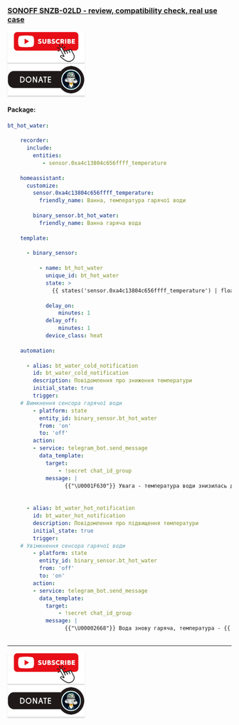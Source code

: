 ### [SONOFF SNZB-02LD - review, compatibility check, real use case]( )

<a href="https://www.youtube.com/channel/UCcq9onYHbs6go3kDpfBoqhg?sub_confirmation=1" target="_blank"><img src="https://raw.githubusercontent.com/kvazis/library/master/img/subscribe.png" alt="Subscribe" style="height: 71px !important;width: 174px !important;box-shadow: 0px 3px 2px 0px rgba(190, 190, 190, 0.5) !important;-webkit-box-shadow: 0px 3px 2px 0px rgba(190, 190, 190, 0.5) !important;" ></a>     
<a href="http://kvazis.link/donate" target="_blank"><img src="https://raw.githubusercontent.com/kvazis/library/master/img/donate.png" alt="Donate" style="height: 71px !important;width: 174px !important;box-shadow: 0px 3px 2px 0px rgba(190, 190, 190, 0.5) !important;-webkit-box-shadow: 0px 3px 2px 0px rgba(190, 190, 190, 0.5) !important;" ></a>


#### Package:  

```yaml
bt_hot_water:

    recorder:
      include:
        entities:
           - sensor.0xa4c13804c656ffff_temperature

    homeassistant:
      customize:    
        sensor.0xa4c13804c656ffff_temperature:
          friendly_name: Ванна, температура гарячої води
          
        binary_sensor.bt_hot_water:
          friendly_name: Ванна гаряча вода
          
    template:
    
      - binary_sensor:
      
          - name: bt_hot_water
            unique_id: bt_hot_water
            state: >
              {{ states('sensor.0xa4c13804c656ffff_temperature') | float  > 35 }}              
              
            delay_on: 
                minutes: 1
            delay_off: 
                minutes: 1
            device_class: heat
            
    automation:

      - alias: bt_water_cold_notification
        id: bt_water_cold_notification
        description: Повідомлення про зниження температури
        initial_state: true
        trigger:
    # Вимкнення сенсора гарячої води
        - platform: state
          entity_id: binary_sensor.bt_hot_water
          from: 'on'
          to: 'off'
        action:
        - service: telegram_bot.send_message
          data_template:
            target:
                - !secret chat_id_group
            message: | 
                  {{"\U0001F630"}} Увага - температура води знизилась до {{ states('sensor.0xa4c13804c656ffff_temperature') }} С, в {{ states('sensor.time_date') }}
                  
                  
      - alias: bt_water_hot_notification
        id: bt_water_hot_notification
        description: Повідомлення про підвищення температури
        initial_state: true
        trigger:
    # Увімкнення сенсора гарячої води
        - platform: state
          entity_id: binary_sensor.bt_hot_water
          from: 'off'
          to: 'on'
        action:
        - service: telegram_bot.send_message
          data_template:
            target:
                - !secret chat_id_group
            message: | 
                  {{"\U00002668"}} Вода знову гаряча, температура - {{ states('sensor.0xa4c13804c656ffff_temperature') }} С, в {{ states('sensor.time_date') }}
                  
```


____
<a href="https://www.youtube.com/channel/UCcq9onYHbs6go3kDpfBoqhg?sub_confirmation=1" target="_blank"><img src="https://raw.githubusercontent.com/kvazis/library/master/img/subscribe.png" alt="Subscribe" style="height: 71px !important;width: 174px !important;box-shadow: 0px 3px 2px 0px rgba(190, 190, 190, 0.5) !important;-webkit-box-shadow: 0px 3px 2px 0px rgba(190, 190, 190, 0.5) !important;" ></a>     
<a href="http://kvazis.link/donate" target="_blank"><img src="https://raw.githubusercontent.com/kvazis/library/master/img/donate.png" alt="Donate" style="height: 71px !important;width: 174px !important;box-shadow: 0px 3px 2px 0px rgba(190, 190, 190, 0.5) !important;-webkit-box-shadow: 0px 3px 2px 0px rgba(190, 190, 190, 0.5) !important;" ></a>
